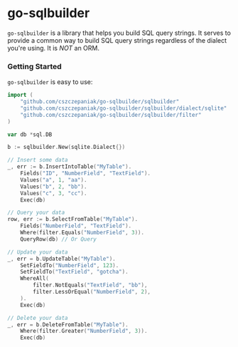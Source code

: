 # go-sqlbuilder

`go-sqlbuilder` is a library that helps you build SQL query strings. It serves to provide a common way to build SQL
query strings regardless of the dialect you're using. It is _NOT_ an ORM.

### Getting Started

`go-sqlbuilder` is easy to use:

```go
import (
	"github.com/cszczepaniak/go-sqlbuilder/sqlbuilder"
	"github.com/cszczepaniak/go-sqlbuilder/sqlbuilder/dialect/sqlite"
	"github.com/cszczepaniak/go-sqlbuilder/sqlbuilder/filter"
)

var db *sql.DB

b := sqlbuilder.New(sqlite.Dialect{})

// Insert some data
_, err := b.InsertIntoTable("MyTable").
	Fields("ID", "NumberField", "TextField").
	Values("a", 1, "aa").
	Values("b", 2, "bb").
	Values("c", 3, "cc").
	Exec(db)

// Query your data
row, err := b.SelectFromTable("MyTable").
	Fields("NumberField", "TextField").
	Where(filter.Equals("NumberField", 3)).
	QueryRow(db) // Or Query

// Update your data
_, err = b.UpdateTable("MyTable").
	SetFieldTo("NumberField", 123).
	SetFieldTo("TextField", "gotcha").
	WhereAll(
		filter.NotEquals("TextField", "bb"),
		filter.LessOrEqual("NumberField", 2),
	).
	Exec(db)

// Delete your data
_, err = b.DeleteFromTable("MyTable").
	Where(filter.Greater("NumberField", 3)).
	Exec(db)

```
